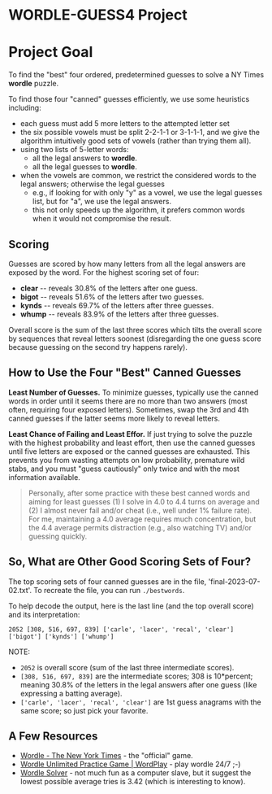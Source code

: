 # WORDLE-GUESS4 Project

# Project Goal
To find the "best" four ordered, predetermined guesses to solve a NY Times **wordle** puzzle.

To find those four "canned" guesses efficiently, we use some heuristics including:
* each guess must add 5 more letters to the attempted letter set
* the six possible vowels must be split 2-2-1-1 or 3-1-1-1, and we give the algorithm intuitively good sets of vowels (rather than trying them all).
* using two lists of 5-letter words:
    * all the legal answers to **wordle**.
    * all the legal guesses to **wordle**.
* when the vowels are common, we restrict the considered words to the legal answers; otherwise the legal guesses
    * e.g., if looking for with only "y" as a vowel, we use the legal guesses list, but for "a", we use the legal answers.
    * this not only speeds up the algorithm, it prefers common words when it would not compromise the result.

## Scoring
Guesses are scored by how many letters from all the legal answers are exposed by the word. For the highest scoring set of four:
* **clear** -- reveals 30.8% of the letters after one guess.
* **bigot** -- reveals 51.6% of the letters after two guesses.
* **kynds** -- reveals 69.7% of the letters after three guesses.
* **whump** -- reveals 83.9% of the letters after three guesses.

Overall score is the sum of the last three scores which tilts the overall score by sequences that reveal letters soonest (disregarding the one guess score because guessing on the second try happens rarely).

## How to Use the Four "Best" Canned Guesses
**Least Number of Guesses.** To minimize guesses, typically use the canned words in order until it seems there are no more than two answers (most often, requiring four exposed letters). Sometimes, swap the 3rd and 4th canned guesses if the latter seems more likely to reveal letters.

**Least Chance of Failing and Least Effor.** If just trying to solve the puzzle with the highest probability and least effort, then use the canned guesses until five letters are exposed or the canned guesses are exhausted. This prevents you from wasting attempts on low probability, premature wild stabs, and you must "guess cautiously" only twice and with the most information available.

> Personally, after some practice with these best canned words and aiming for least guesses (1) I solve in 4.0 to 4.4 turns on average and (2) I almost never fail and/or cheat (i.e., well under 1% failure rate).  For me, maintaining a 4.0 average requires much concentration, but the 4.4 average permits distraction (e.g., also watching TV) and/or guessing quickly.

## So, What are Other Good Scoring Sets of Four?
The top scoring sets of four canned guesses are in the file, 'final-2023-07-02.txt'. To recreate the file, you can run `./bestwords`.

To help decode the output, here is the last line (and the top overall score) and its interpretation:
```
2052 [308, 516, 697, 839] ['carle', 'lacer', 'recal', 'clear'] ['bigot'] ['kynds'] ['whump']
```
NOTE:
* `2052` is overall score (sum of the last three intermediate scores).
* `[308, 516, 697, 839]` are the intermediate scores; 308 is 10*percent; meaning 30.8% of the letters in the legal answers after one guess (like expressing a batting average).
* `['carle', 'lacer', 'recal', 'clear']` are 1st guess anagrams with the same score; so just pick your favorite.

## A Few Resources
* [Wordle - The New York Times](https://www.nytimes.com/games/wordle/index.html) - the "official" game.
* [Wordle Unlimited Practice Game | WordPlay](https://wordplay.com/) - play wordle 24/7 ;-)
* [Wordle Solver](https://jonathanolson.net/wordle-solver/) - not much fun as a computer slave, but it suggest the lowest possible average tries is 3.42 (which is interesting to know).

